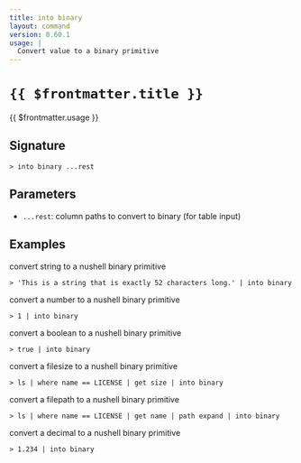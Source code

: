 ```yaml
---
title: into binary
layout: command
version: 0.60.1
usage: |
  Convert value to a binary primitive
---
```


# `{{ $frontmatter.title }}`

<div style='white-space: pre-wrap;'>{{ $frontmatter.usage }}</div>

## Signature

`> into binary ...rest`

## Parameters

- `...rest`: column paths to convert to binary (for table input)

## Examples

convert string to a nushell binary primitive

```shell
> 'This is a string that is exactly 52 characters long.' | into binary
```

convert a number to a nushell binary primitive

```shell
> 1 | into binary
```

convert a boolean to a nushell binary primitive

```shell
> true | into binary
```

convert a filesize to a nushell binary primitive

```shell
> ls | where name == LICENSE | get size | into binary
```

convert a filepath to a nushell binary primitive

```shell
> ls | where name == LICENSE | get name | path expand | into binary
```

convert a decimal to a nushell binary primitive

```shell
> 1.234 | into binary
```
